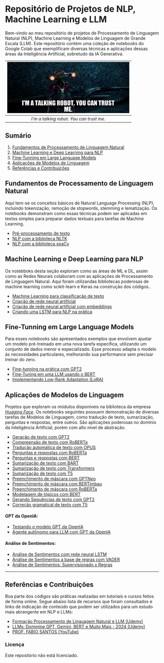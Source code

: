 # Repositório de Projetos de NLP, Machine Learning e LLM

Bem-vindo ao meu repositório de projetos de Processamento de Linguagem Natural (NLP), Machine Learning e Modelos de Linguagem de Grande Escala (LLM). Este repositório contém uma coleção de notebooks do Google Colab que exemplificam diversas técnicas e aplicações dessas áreas da Inteligência Artificial, sobretudo da IA Generativa.

<div align="center">
  
| ![I'm a talking robot You can trust me](Arquivos/talking_robot.gif) |
|:--:|
| *I'm a talking robot. You can trust me.* |

</div>

## Sumário

1. [Fundamentos de Processamento de Linguagem Natural](#fundamentos-de-processamento-de-linguagem-natural)
2. [Machine Learning e Deep Learning para NLP](#machine-learning-e-deep-learning-para-nlp)
3. [Fine-Tunning em Large Language Models](#fine-tunning-em-large-language-models)
4. [Aplicações de Modelos de Linguagem](#aplicações-de-modelos-de-linguagem)
5. [Referências e Contribuições](#referências-e-contribuições)



## Fundamentos de Processamento de Linguagem Natural

Aqui tem-se os conceitos básicos de Natural Language Processing (NLP), incluindo tokenização, remoção de stopwords, stemming e lematização. Os notebooks demonstram como essas técnicas podem ser aplicadas em textos simples para preparar dados textuais para tarefas de Machine Learning.

* [Pré-processamento de texto](https://github.com/johnnycleiton07/llm-studies/blob/main/1.%20Fundamentos%20de%20NLP/1_pre_processamento_de_texto.ipynb)
* [NLP com a biblioteca NLTK](https://github.com/johnnycleiton07/llm-studies/blob/main/1.%20Fundamentos%20de%20NLP/2_NLP_com_NLTK.ipynb)
* [NLP com a biblioteca spaCy](https://github.com/johnnycleiton07/llm-studies/blob/main/1.%20Fundamentos%20de%20NLP/3_NLP_com_spaCy.ipynb)





## Machine Learning e Deep Learning para NLP

Os notebboks desta seção exploram como as áreas de ML e DL, assim como as Redes Neurais colaboram com as aplicações de Processamento de Linguagem Natural. Aqui foram utilizandas bibliotecas poderosas de machine learning como scikit-learn e Keras na construção dos códigos..

* [Machine Learning para classificação de texto](https://github.com/johnnycleiton07/llm-studies/blob/main/2.%20ML%20e%20DL%20para%20NLP/1_machine_learning_para_classificacao_de_texto.ipynb)
* [Criação de rede neural artificial](https://github.com/johnnycleiton07/llm-studies/blob/main/2.%20ML%20e%20DL%20para%20NLP/2_criacao_de_rede_neural_artificial.ipynb)
* [Criação de rede neural artificial com embeddings](https://github.com/johnnycleiton07/llm-studies/blob/main/2.%20ML%20e%20DL%20para%20NLP/3_criacao_de_rede_neural_artificial_com_embeddings.ipynb)
* [Criando uma LSTM para NLP na prática](https://github.com/johnnycleiton07/llm-studies/blob/main/2.%20ML%20e%20DL%20para%20NLP/4_criando_uma_LSTM_para_NLP_na_pr%C3%A1tica.ipynb)




## Fine-Tunning em Large Language Models

Para esses notebooks são apresentados exemplos que envolvem ajustar um modelo pré-treinado em uma nova tarefa específica, utilizando um conjunto de dados menor e especializado. Esse processo adapta o modelo às necessidades particulares, melhorando sua performance sem precisar treinar do zero.

* [Fine-tunning na prática com GPT2]()
* [Fine-Tuning em uma LLM usando o BERT]()
* [Implementando Low-Rank Adaptation (LoRA)]()



## Aplicações de Modelos de Linguagem

Projetos que exploram os módulos disponíveis na biblioteca da empresa [*Hugging Face*](https://huggingface.co/). Os notebooks seguintes possuem demonstração de diversas tarefas de Modelos de Linguagem, como tradução de texto, sumarização, perguntas e respostas, entre outros. São aplicações poderosas no domínio da Inteligência Artificial, porém com alto nível de abstração.

* [Geração de texto com GPT2](https://github.com/johnnycleiton07/llm-studies/blob/main/4.%20Aplica%C3%A7%C3%B5es%20de%20LLMs/01_geracao_de_texto_com_GPT2.ipynb)
* [Compreensão de texto com RoBERTa](https://github.com/johnnycleiton07/llm-studies/blob/main/4.%20Aplica%C3%A7%C3%B5es%20de%20LLMs/02_compreensao_de_texto_com_roberta.ipynb)
* [Tradução automática de texto com OPUS](https://github.com/johnnycleiton07/llm-studies/blob/main/4.%20Aplica%C3%A7%C3%B5es%20de%20LLMs/03_traducao_automatica_de_texto_com_opus.ipynb)
* [Perguntas e respostas com RoBERTa](https://github.com/johnnycleiton07/llm-studies/blob/main/4.%20Aplica%C3%A7%C3%B5es%20de%20LLMs/04_perguntas_e_respostas_com_roberta.ipynb)
* [Perguntas e respostas com BERT](https://github.com/johnnycleiton07/llm-studies/blob/main/4.%20Aplica%C3%A7%C3%B5es%20de%20LLMs/05_perguntas_e_respostas_com_BERT.ipynb)
* [Sumarização de texto com BART](https://github.com/johnnycleiton07/llm-studies/blob/main/4.%20Aplica%C3%A7%C3%B5es%20de%20LLMs/06_sumarizacao_de_texto_com_bart.ipynb)
* [Sumarização de texto com Transformers](https://github.com/johnnycleiton07/llm-studies/blob/main/4.%20Aplica%C3%A7%C3%B5es%20de%20LLMs/07_sumarizacao_de_texto_com_Transformers.ipynb)
* [Sumarização de texto com T5](https://github.com/johnnycleiton07/llm-studies/blob/main/4.%20Aplica%C3%A7%C3%B5es%20de%20LLMs/08_sumarizacao_de_texto_com_T5.ipynb)
* [Preenchimento de máscara com GPTNeo](https://github.com/johnnycleiton07/llm-studies/blob/main/4.%20Aplica%C3%A7%C3%B5es%20de%20LLMs/09_preenchimento_de_mascara_com_GPTNeo.ipynb)
* [Preenchimento de máscara com BERTimbau](https://github.com/johnnycleiton07/llm-studies/blob/main/4.%20Aplica%C3%A7%C3%B5es%20de%20LLMs/10_preenchimento_de_mascara_com_BERTimbau.ipynb)
* [Preenchimento de máscara com RoBERTa](https://github.com/johnnycleiton07/llm-studies/blob/main/4.%20Aplica%C3%A7%C3%B5es%20de%20LLMs/11_preenchimento_de_mascara_com_RoBERTa.ipynb)
* [Modelagem de tópicos com BERT](https://github.com/johnnycleiton07/llm-studies/blob/main/4.%20Aplica%C3%A7%C3%B5es%20de%20LLMs/12_modelagem_de_topicos_com_BERT.ipynb)
* [Gerando Sequências de texto com GPT2](https://github.com/johnnycleiton07/llm-studies/blob/main/4.%20Aplica%C3%A7%C3%B5es%20de%20LLMs/13_gerando_sequencia_de_texto_com_gpt2.ipynb)
* [Correção gramatical de texto com T5](https://github.com/johnnycleiton07/llm-studies/blob/main/4.%20Aplica%C3%A7%C3%B5es%20de%20LLMs/14_correcao_gramatical_de_texto_com_T5.ipynb)



#### GPT da OpenIA:

* [Testando o modelo GPT da OpenIA](https://github.com/johnnycleiton07/llm-studies/blob/main/4.%20Aplica%C3%A7%C3%B5es%20de%20LLMs/15_testando_o_modelo_GPT_da_OpenAI.ipynb)
* [Agente autônomo para LLM com GPT da OpenIA](https://github.com/johnnycleiton07/llm-studies/blob/main/4.%20Aplica%C3%A7%C3%B5es%20de%20LLMs/16_agente_autonomo_para_LLM_com_GPT_da_OpenIA.ipynb)


#### Análise de Sentimentos:

* [Análise de Sentimentos com rede neural LSTM](https://github.com/johnnycleiton07/llm-studies/blob/main/4.%20Aplica%C3%A7%C3%B5es%20de%20LLMs/17_analise_de_sentimentos_com_rede_neural_LSTM.ipynb)
* [Análise de Sentimentos a base de regras com VADER](https://github.com/johnnycleiton07/llm-studies/blob/main/4.%20Aplica%C3%A7%C3%B5es%20de%20LLMs/18_analise_de_sentimentos_a_base_de_regras_com_VADER.ipynb)
* [Análise de Sentimentos: Supervisionado x Regras](https://github.com/johnnycleiton07/llm-studies/blob/main/4.%20Aplica%C3%A7%C3%B5es%20de%20LLMs/19_analise_de_sentimentos_supervisionado_x_regras.ipynb)


---
 
## Referências e Contribuições

Boa parte dos códigos são práticas realizadas em tutoriais e cursos feitos de forma online. Segue abaixo lista de recursos que foram consultados e links de indicação de conteúdo que podem ser utilizados para um estudo mais abrangente em NLP e LLMs:

+ [Formação Processamento de Linguagem Natural e LLM (Udemy)](https://www.udemy.com/course/formacao-processamento-de-linguagem-natural-nlp/?couponCode=THANKSLEARNER24)
+ [LLMs: Dommine GPT, Gemini, BERT e Muito Mais - 2024 (Udemy)](https://www.udemy.com/course/domine-llm/?couponCode=KEEPLEARNING)
+ [PROF. FABIO SANTOS (YouTube)](https://www.youtube.com/@Prof.FabioSantos)

### Licença

Este repositório não está licenciado.

